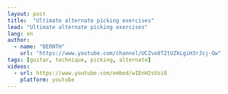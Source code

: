 ```yaml
---
layout: post
title:  "Ultimate alternate picking exercises"
lead: "Ultimate alternate picking exercises"
lang: en
author:
  - name: "BERNTH"
    url: "https://www.youtube.com/channel/UCZvo8TZtUZkLgiH3rJsj-Ow"
tags: [guitar, technique, picking, alternate]
videos:
  - url: https://www.youtube.com/embed/wIEnH2sVoi8
    platform: youtube
---
```

